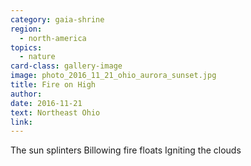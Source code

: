 ```yaml
---
category: gaia-shrine
region:
  - north-america
topics:
  - nature
card-class: gallery-image
image: photo_2016_11_21_ohio_aurora_sunset.jpg
title: Fire on High
author:
date: 2016-11-21
text: Northeast Ohio
link:
---
```

The sun splinters
Billowing fire floats
Igniting the clouds
